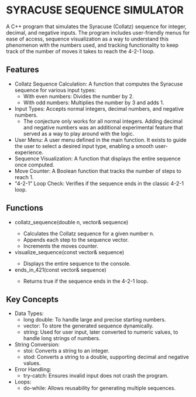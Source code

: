 # SYRACUSE SEQUENCE SIMULATOR
A C++ program that simulates the Syracuse (Collatz) sequence for integer, decimal, and negative inputs. The program includes user-friendly menus for ease of access, sequence visualization as a way to understand this phenomenon with the numbers used,
and tracking functionality to keep track of the number of moves it takes to reach the 4-2-1 loop.

## Features
- Collatz Sequence Calculation: A function that computes the Syracuse sequence for various input types:
  - With even numbers: Divides the number by 2.
  - With odd numbers: Multiplies the number by 3 and adds 1.
- Input Types: Accepts normal integers, decimal numbers, and negative numbers.
  - The conjecture only works for all normal integers. Adding decimal and negative numbers was an additional experimental feature that served as a way to play around with the logic.
- User Menu: A user menu defined in the main function. It exists to guide the user to select a desired input type, enabling a smooth user-experience.
- Sequence Visualization: A function that displays the entire sequence once computed.
- Move Counter: A Boolean function that tracks the number of steps to reach 1. 
- "4-2-1" Loop Check: Verifies if the sequence ends in the classic 4-2-1 loop.

## Functions
- collatz_sequence(double n, vector<double>& sequence)
  - Calculates the Collatz sequence for a given number n.
  - Appends each step to the sequence vector.
  - Increments the moves counter.
- visualize_sequence(const vector<double>& sequence)
  - Displays the entire sequence to the console.
- ends_in_421(const vector<double>& sequence)
  - Returns true if the sequence ends in the 4-2-1 loop.

## Key Concepts
- Data Types:
  - long double: To handle large and precise starting numbers.
  - vector<double>: To store the generated sequence dynamically.
  - string: Used for user input, later converted to numeric values, to handle long strings of numbers.
- String Conversion:
  - stoi: Converts a string to an integer.
  - stod: Converts a string to a double, supporting decimal and negative values.
- Error Handling:
  - try-catch: Ensures invalid input does not crash the program.
- Loops:
  - do-while: Allows reusability for generating multiple sequences.
